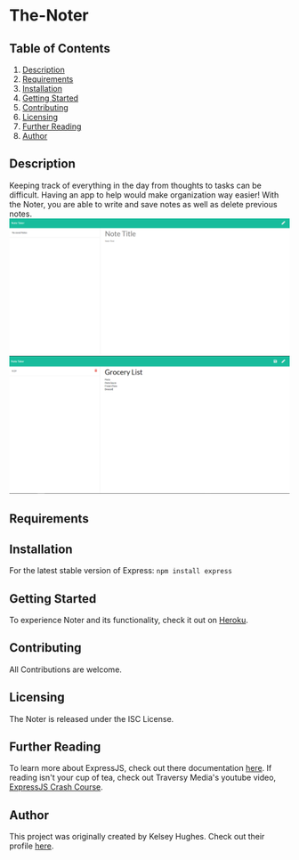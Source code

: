 # The-Noter

## Table of Contents 
1. [Description](#Description)
2. [Requirements](#Requirements)
3. [Installation](#Installation)
4. [Getting Started](#GettingStarted)
5. [Contributing](#Contributing)
6. [Licensing](#Licensing)
7. [Further Reading](#FurtherReading)
8. [Author](#Author)

## Description 
Keeping track of everything in the day from thoughts to tasks can be difficult. Having an app to help would make organization way easier! With the Noter, you are able to write and save notes as well as delete previous notes.
![No Saved Notes](nosaved.png)
![Saved Notes](notesadded.png)

## Requirements 

## Installation
For the latest stable version of Express: 
`npm install express`

## Getting Started 
To experience Noter and its functionality, check it out on [Heroku](). 

## Contributing 
All Contributions are welcome. 


## Licensing 
The Noter is released under the ISC License.

## Further Reading
To learn more about ExpressJS, check out there documentation [here](https://expressjs.com/). If reading isn't your cup of tea, check out Traversy Media's youtube video, [ExpressJS Crash Course](https://www.youtube.com/watch?v=L72fhGm1tfE).

## Author 
This project was originally created by Kelsey Hughes. Check out their profile [here](https://github.com/kelbri10). 